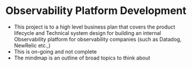 # Observability Platform Development

- This project is to a high level business plan that covers the product lifecycle and Technical system design for building an internal Observability platform for observability companies (such as Datadog, NewRelic etc.,)
- This is on-going and not complete
- The mindmap is an outline of broad topics to think about
